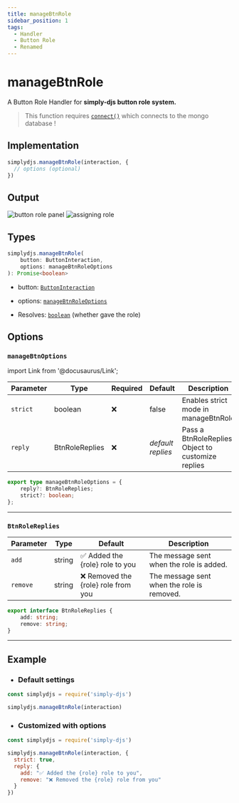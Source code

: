 ```yaml
---
title: manageBtnRole
sidebar_position: 1
tags:
  - Handler
  - Button Role
  - Renamed
---
```


# manageBtnRole

A Button Role Handler for **simply-djs button role system.**

> This function requires [`connect()`](/docs/general/connect.md) which connects to the mongo database !

## Implementation

```js
simplydjs.manageBtnRole(interaction, { 
  // options (optional)
})
```

## Output

![button role panel](https://i.postimg.cc/Wz2Hq6Gd/image.png)
![assigning role](https://i.postimg.cc/ZqWvPCPj/image.png)

## Types
```ts
simplydjs.manageBtnRole(
	button: ButtonInteraction,
	options: manageBtnRoleOptions
): Promise<boolean>
```

- button: [`ButtonInteraction`](https://old.discordjs.dev/#/docs/discord.js/main/class/ButtonInteraction)
- options: [`manageBtnRoleOptions`](#managebtnroleoptions)

- Resolves: [`boolean`](https://developer.mozilla.org/en-US/docs/Web/JavaScript/Reference/Global_Objects/Boolean) (whether gave the role)

## Options 

### `manageBtnOptions`

import Link from '@docusaurus/Link';

| Parameter | Type | Required | Default    | Description |
| --------- | ----- | -------- | -------- | ---------- |
| `strict` | <Link to="https://developer.mozilla.org/en-US/docs/Web/JavaScript/Reference/Global_Objects/Boolean">boolean</Link>       | ❌ | false | Enables strict mode in manageBtnRole |
| `reply` | <Link to="#btnrolereplies">BtnRoleReplies</Link> | ❌   | _default replies_ | Pass a BtnRoleReplies Object to customize replies |

```ts
export type manageBtnRoleOptions = {
	reply?: BtnRoleReplies;
	strict?: boolean;
};
```

-------------------

### `BtnRoleReplies`

| Parameter | Type | Default    | Description |
| --------- | ----- | -------- | -------- |
| `add` | <Link to="https://developer.mozilla.org/en-US/docs/Web/JavaScript/Reference/Global_Objects/String">string</Link>  | ✅ Added the {role} role to you   | The message sent when the role is added.  |
| `remove` | <Link to="https://developer.mozilla.org/en-US/docs/Web/JavaScript/Reference/Global_Objects/String">string</Link>  | ❌ Removed the {role} role from you   | The message sent when the role is removed.  |

```ts
export interface BtnRoleReplies {
	add: string;
	remove: string;
}
```

---------------------

## Example

- ### Default settings

```js title="interactionCreate.js"
const simplydjs = require('simply-djs')

simplydjs.manageBtnRole(interaction)
```

- ### Customized with options

```js title="interactionCreate.js"
const simplydjs = require('simply-djs')

simplydjs.manageBtnRole(interaction, {
  strict: true,
  reply: {
    add: "✅ Added the {role} role to you",
    remove: "❌ Removed the {role} role from you"
  }
})
```